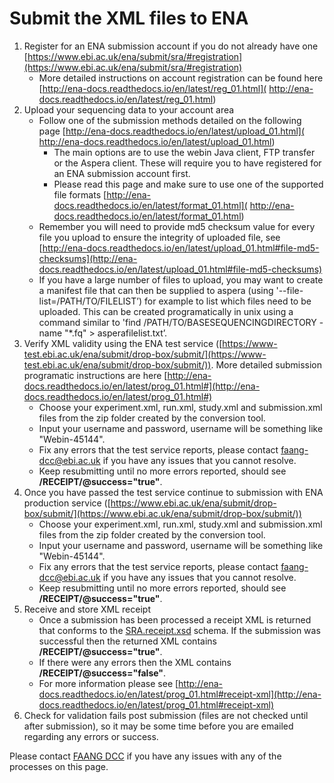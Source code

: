 # Submit the XML files to ENA
1. Register for an ENA submission account if you do not already have one 
[https://www.ebi.ac.uk/ena/submit/sra/#registration](https://www.ebi.ac.uk/ena/submit/sra/#registration)
    * More detailed instructions on account registration can be found here 
    [http://ena-docs.readthedocs.io/en/latest/reg_01.html](
    http://ena-docs.readthedocs.io/en/latest/reg_01.html)
2. Upload your sequencing data to your account area
    * Follow one of the submission methods detailed on the following page 
    [http://ena-docs.readthedocs.io/en/latest/upload_01.html](
    http://ena-docs.readthedocs.io/en/latest/upload_01.html)
        * The main options are to use the webin Java client, FTP transfer or 
        the Aspera client. These will require you to have registered for an 
        ENA submission account first.
        * Please read this page and make sure to use one of the supported 
        file formats [http://ena-docs.readthedocs.io/en/latest/format_01.html](
        http://ena-docs.readthedocs.io/en/latest/format_01.html)
    * Remember you will need to provide md5 checksum value for every file you 
    upload to ensure the integrity of uploaded file, 
    see [http://ena-docs.readthedocs.io/en/latest/upload_01.html#file-md5-checksums](http://ena-docs.readthedocs.io/en/latest/upload_01.html#file-md5-checksums)
    * If you have a large number of files to upload, you may want to create a 
    manifest file that can then be supplied to aspera 
    (using '--file-list=/PATH/TO/FILELIST’) for example to list which files 
    need to be uploaded.  This can be created programatically in unix using a 
    command similar to 'find /PATH/TO/BASESEQUENCINGDIRECTORY -name "*.fq" > 
    asperafilelist.txt’.
3. Verify XML validity using the ENA test service 
([https://www-test.ebi.ac.uk/ena/submit/drop-box/submit/](https://www-test.ebi.ac.uk/ena/submit/drop-box/submit/)). 
More detailed submission programatic instructions are here 
[http://ena-docs.readthedocs.io/en/latest/prog_01.html#](http://ena-docs.readthedocs.io/en/latest/prog_01.html#) 
    * Choose your experiment.xml, run.xml, study.xml and submission.xml files 
    from the zip folder created by the conversion tool.
    * Input your username and password, username will be something like "Webin-45144".
    * Fix any errors that the test service reports, please contact 
    [faang-dcc@ebi.ac.uk](mailto:faang-dcc@ebi.ac.uk) if you have any issues 
    that you cannot resolve.
    * Keep resubmitting until no more errors reported, should see **/RECEIPT/@success="true"**.
4. Once you have passed the test service continue to submission with ENA 
production service ([https://www.ebi.ac.uk/ena/submit/drop-box/submit/](https://www.ebi.ac.uk/ena/submit/drop-box/submit/))
    * Choose your experiment.xml, run.xml, study.xml and submission.xml files from the zip folder created by the conversion tool.
    * Input your username and password, username will be something like "Webin-45144".
    * Fix any errors that the test service reports, please contact 
    [faang-dcc@ebi.ac.uk](faang-dcc@ebi.ac.uk) if you have any issues that you 
    cannot resolve.
    * Keep resubmitting until no more errors reported, should see **/RECEIPT/@success="true"**.
5. Receive and store XML receipt
    * Once a submission has been processed a receipt XML is returned that 
    conforms to the [SRA.receipt.xsd](ftp://ftp.sra.ebi.ac.uk/meta/xsd/latest/SRA.receipt.xsd) schema. 
    If the submission was successful then the returned XML contains **/RECEIPT/@success="true"**.
    * If there were any errors then the XML contains **/RECEIPT/@success="false"**.
    * For more information please see [http://ena-docs.readthedocs.io/en/latest/prog_01.html#receipt-xml](http://ena-docs.readthedocs.io/en/latest/prog_01.html#receipt-xml)
6. Check for validation fails post submission (files are not checked until 
after submission), so it may be some time before you are emailed regarding 
any errors or success.

Please contact [FAANG DCC](mailto:faang-dcc@ebi.ac.uk) if you have any issues with any of the processes on this page.